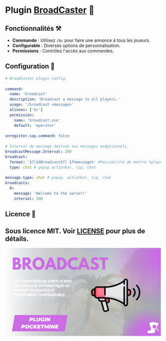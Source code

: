 # Plugin [BroadCaster](https://github.com/Synopsie/BroadCaster) 📢

## Fonctionnalités ⚒ 

- **Commande** : Utilisez `/bc` pour faire une annonce à tous les joueurs.
- **Configurable** : Diverses options de personnalisation.
- **Permissions** : Contrôlez l'accès aux commandes.

## Configuration 🔨

```yaml
# BroadCaster plugin config.

command:
  name: 'broadcast'
  description: 'Broadcast a message to all players.'
  usage: '/broadcast <message>'
  aliases: ['bc']
  permission:
    name: 'broadcast.use'
    default: 'operator'

unregister.say.command: false

# Interval de message destiné aux messages exéptionnels.
broadcastMessage.Interval: 300
broadcast:
  format: '§7[§6Broadcast§7] §f%message%' #Possibilité de mettre %player% pour afficher le nom du joueur.
  type: chat # popup actionbar, tip, chat

message.type: chat # popup, actionbar, tip, chat
broadcasts:
  0:
    message: 'Welcome to the server!'
    interval: 300
```

## Licence 📂

Sous licence MIT. Voir [LICENSE](https://github.com/Synopsie/BroadCaster/blob/v1.0.0/LICENSE) pour plus de détails.
---

![BroadCaster](broadcaster.png)